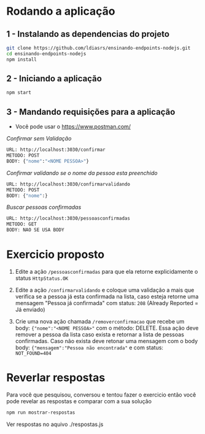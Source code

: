 # Rodando a aplicação

## 1 - Instalando as dependencias do projeto

```bash
git clone https://github.com/ldiasrs/ensinando-endpoints-nodejs.git
cd ensinando-endpoints-nodejs
npm install
```

## 2 - Iniciando a aplicação

```bash
npm start
```

## 3 - Mandando requisições para a aplicação
- Você pode usar o https://www.postman.com/

*Confirmar sem Validação*
```bash
URL: http://localhost:3030/confirmar
METODO: POST
BODY: {"nome":"<NOME PESSOA>"}
```

*Confirmar validando se o nome da pessoa esta preenchido*
```bash
URL: http://localhost:3030/confirmarvalidando
METODO: POST
BODY: {"nome":}
```

*Buscar pessoas confirmadas*
```bash
URL: http://localhost:3030/pessoasconfirmadas
METODO: GET
BODY: NAO SE USA BODY
```

# Exercicio proposto

1) Edite a ação ```/pessoasconfirmadas``` para que ela retorne explicidamente o status ```HttpStatus.OK```

2) Edite a ação ```/confirmarvalidando``` e coloque uma validação a mais que verifica se a pessoa já esta confirmada na lista, caso esteja retorne uma mensagem "Pessoa já confirmada" com status: ```208``` (Already Reported = Já enviado)

3) Crie uma nova ação chamada ```/removerconfirmacao``` que recebe um body:  ```{"nome":"<NOME PESSOA>"``` com o método: DELETE. Essa ação deve remover a pessoa da lista caso exista e retornar a lista de pessoas confirmadas. Caso não exista deve retonar uma mensagem com o body body:  ```{"mensagem":"Pessoa não encontrada"``` e com status: ```NOT_FOUND=404```

# Reverlar respostas

Para você que pesquisou, conversou e tentou fazer o exercicio então você pode revelar as respostas e comparar com a sua solução

```bash
npm run mostrar-respostas
```

Ver respostas no aquivo ./respostas.js